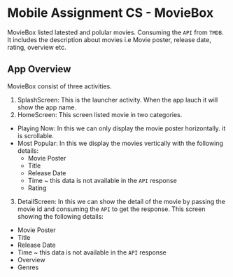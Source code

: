 # Mobile Assignment CS - MovieBox
MovieBox listed latested and polular movies. Consuming the `API` from `TMDB`. It includes the description about movies i.e Movie poster, release date, rating, overview etc.

## App Overview
MovieBox consist of three activities.
1. SplashScreen: This is the launcher activity. When the app lauch it will show the app name.
2. HomeScreen: This screen listed movie in two categories.
 * Playing Now: In this we can only display the movie poster horizontally. it is scrollable.
 * Most Popular: In this we display the movies vertically with the following details:
   * Movie Poster
   * Title
   * Release Date
   * Time ~ this data is not available in the `API` response
   * Rating
3. DetailScreen: In this we can show the detail of the movie by passing the movie id and consuming the `API` to get the response. This screen showing the following details:
  * Movie Poster
  * Title
  * Release Date
  * Time ~ this data is not available in the `API` response
  * Overview
  * Genres
